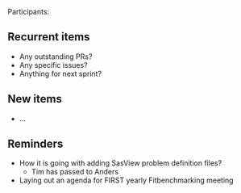 Participants:

Recurrent items
----------------
* Any outstanding PRs?
* Any specific issues?
* Anything for next sprint?

New items
---------

* ...

Reminders
---------
* How it is going with adding SasView problem definition files?
  - Tim has passed to Anders
* Laying out an agenda for FIRST yearly Fitbenchmarking meeting
